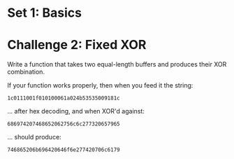 # Set 1: Basics

# Challenge 2: Fixed XOR

Write a function that takes two equal-length buffers and produces their XOR combination.

If your function works properly, then when you feed it the string:

    1c0111001f010100061a024b53535009181c

... after hex decoding, and when XOR'd against:

    686974207468652062756c6c277320657965

... should produce:

    746865206b696420646f6e277420706c6179
